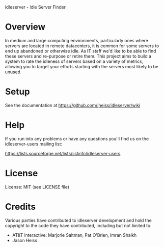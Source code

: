 idleserver - Idle Server Finder

# Overview #

In medium and large computing environments, particularly ones where servers
are located in remote datacenters, it is common for some servers to end up
abandoned or otherwise idle. As IT staff we'd like to be able to find these
servers and re-purpose or retire them. This project aims to build a system to
rate the idleness of servers based on a variety of metrics, allowing you to
target your efforts starting with the servers most likely to be unused.

# Setup #

See the documentation at https://github.com/jheiss/idleserver/wiki

# Help #

If you run into any problems or have any questions you'll find us on the
idleserver-users mailing list:

https://lists.sourceforge.net/lists/listinfo/idleserver-users

# License #

License: MIT (see LICENSE file)

# Credits #

Various parties have contributed to idleserver development and hold the
copyright to the code they have contributed, including but not limited to:

* AT&T Interactive:  Marjorie Saltman, Pat O'Brien, Imran Shaikh
* Jason Heiss


